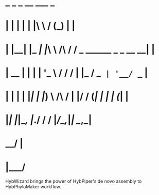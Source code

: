 #    _    _       _ __          ___                  _ 
#   | |  | |     | |\ \        / (_)                | |
#   | |__| |_   _| |_\ \  /\  / / _ ______ _ _ __ __| |
#   |  __  | | | | '_ \ \/  \/ / | |_  / _` | '__/ _` |
#   | |  | | |_| | |_) \  /\  /  | |/ / (_| | | | (_| |
#   |_|  |_|\__, |_.__/ \/  \/   |_/___\__,_|_|  \__,_|
#            __/ |                                     
#           |___/                             

HybWizard brings the power of HybPiper's de novo assembly to HybPhyloMaker workflow. 
